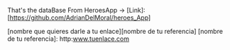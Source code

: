That's the dataBase From HeroesApp -> [Link]:[https://github.com/AdrianDelMoral/heroes_App]

[nombre que quieres darle a tu enlace][nombre de tu referencia]
[nombre de tu referencia]: http:www.tuenlace.com
